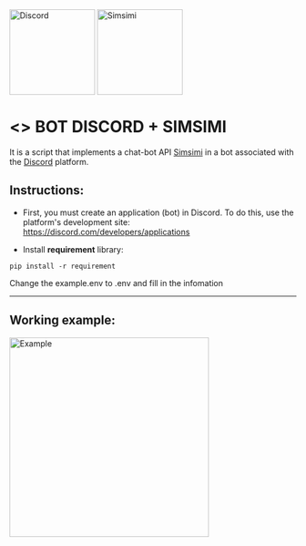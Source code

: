 <div style="display: inline_block">
  <img align="center" alt="Discord" src="https://github.com/leoodz/discordsimsimi/blob/master/Images/Logo%20Simsimi.png" width="150" height="150">
  <img align="center" alt="Simsimi" src="https://github.com/leoodz/discordsimsimi/blob/master/Images/Logo%20Simsimi.png" width="150" height="150">
  
</div>

# <> BOT DISCORD + SIMSIMI  

It is a script that implements a chat-bot API [Simsimi](https://www.simsimi.com/) in a bot associated with the [Discord](https://discord.com/) platform.  
  
## Instructions:

- First, you must create an application (bot) in Discord. To do this, use the platform's development site: https://discord.com/developers/applications

- Install **requirement** library:
```
pip install -r requirement
```
Change the example.env to .env and fill in the infomation

------------------------------------------------- -------------------

## Working example:
<a>
  <img align="center" alt="Example" src="https://github.com/leoodz/discordsimsimi/blob/master/Images/testes.png" width="350" height="350">
</a>
